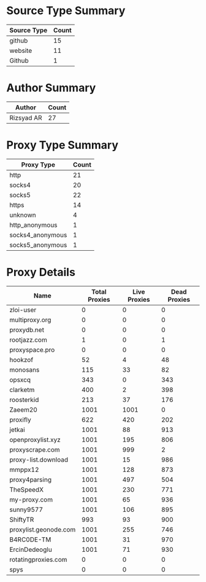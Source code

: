 # Source Type Summary

| Source Type | Count |
|-------------|-------|
| github | 15 |
| website | 11 |
| Github | 1 |


# Author Summary

| Author | Count |
|--------|-------|
| Rizsyad AR | 27 |


# Proxy Type Summary

| Proxy Type | Count |
|------------|-------|
| http | 21 |
| socks4 | 20 |
| socks5 | 22 |
| https | 14 |
| unknown | 4 |
| http_anonymous | 1 |
| socks4_anonymous | 1 |
| socks5_anonymous | 1 |


# Proxy Details

| Name | Total Proxies | Live Proxies | Dead Proxies |
|------|---------------|--------------|---------------|
| zloi-user | 0 | 0 | 0 |
| multiproxy.org | 0 | 0 | 0 |
| proxydb.net | 0 | 0 | 0 |
| rootjazz.com | 1 | 0 | 1 |
| proxyspace.pro | 0 | 0 | 0 |
| hookzof | 52 | 4 | 48 |
| monosans | 115 | 33 | 82 |
| opsxcq | 343 | 0 | 343 |
| clarketm | 400 | 2 | 398 |
| roosterkid | 213 | 37 | 176 |
| Zaeem20 | 1001 | 1001 | 0 |
| proxifly | 622 | 420 | 202 |
| jetkai | 1001 | 88 | 913 |
| openproxylist.xyz | 1001 | 195 | 806 |
| proxyscrape.com | 1001 | 999 | 2 |
| proxy-list.download | 1001 | 15 | 986 |
| mmppx12 | 1001 | 128 | 873 |
| proxy4parsing | 1001 | 497 | 504 |
| TheSpeedX | 1001 | 230 | 771 |
| my-proxy.com | 1001 | 65 | 936 |
| sunny9577 | 1001 | 106 | 895 |
| ShiftyTR | 993 | 93 | 900 |
| proxylist.geonode.com | 1001 | 255 | 746 |
| B4RC0DE-TM | 1001 | 31 | 970 |
| ErcinDedeoglu | 1001 | 71 | 930 |
| rotatingproxies.com | 0 | 0 | 0 |
| spys | 0 | 0 | 0 |
